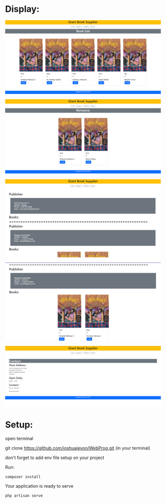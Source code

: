 # Display:
![Alt text](image.png)

![Alt text](image-1.png)

![Alt text](image-2.png)

![Alt text](image-3.png)

![Alt text](image-4.png)

# Setup:

open terminal

git clone https://github.com/joshuajevon/WebProg.git (in your terminal)

don't forget to add env file setup on your project

Run:
```
composer install
```

Your application is ready to serve
```
php artisan serve
```
